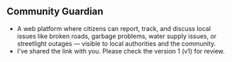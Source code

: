## Community Guardian
- A web platform where citizens can report, track, and discuss local issues like broken roads, garbage problems, water supply issues, or streetlight outages — visible to local authorities and the community.
- I’ve shared the link with you. Please check the version 1 (v1) for review.

